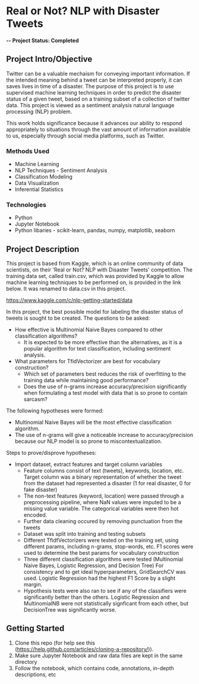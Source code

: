 # Real or Not? NLP with Disaster Tweets

#### -- Project Status: Completed

## Project Intro/Objective
Twitter can be a valuable mechaism for conveying important information. If the intended meaning behind a tweet can be interpreted properly,
it can saves lives in time of a disaster. 
The purpose of this project is to use supervised machine learning techniques in order to predict the disaster status of a given tweet,
based on a training subset of a collection of twitter data. 
This project is viewed as a sentiment analysis natural language processing (NLP) problem. 

This work holds significance because it advances our ability to respond appropriately to situations through the vast amount of information
available to us, especially through social media platforms, such as Twitter.

### Methods Used
* Machine Learning
* NLP Techniques - Sentiment Analysis
* Classification Modeling
* Data Visualization
* Inferential Statistics

### Technologies
* Python
* Jupyter Notebook
* Python libaries - scikit-learn, pandas, numpy, matplotlib, seaborn

## Project Description

This project is based from Kaggle, which is an online community of data scientists, on their 'Real or Not? NLP with Disaster Tweets'
competition. The training data set, called train.csv, which was provided by Kaggle to allow machine learning techniques to be performed on,
is provided in the link below. It was renamed to data.csv in this project.

https://www.kaggle.com/c/nlp-getting-started/data

In this project, the best possible model for labeling the disaster status of tweets is sought to be created. 
The questions to be asked:
* How effective is Multinomial Naive Bayes compared to other classification algorithms?
    * It is expected to be more effective than the alternatives, as it is a popular algorithm for text classification, including sentiment analysis.
* What parameters for TfidVectorizer are best for vocabulary construction?
    * Which set of parameters best reduces the risk of overfitting to the training data while maintaining good performance?
    * Does the use of n-grams increase accuracy/precision significantly when formulating a test model with data that is so prone to contain sarcasm?

The following hypotheses were formed:
* Multinomial Naive Bayes will be the most effective classification algorithm.
* The use of n-grams will give a noticeable increase to accuracy/precision because our NLP model is so prone to miscontextualization.

Steps to prove/disprove hypotheses:
* Import dataset, extract features and target column variables
    * Feature columns consist of text (tweets), keywords, location, etc. Target column was a binary representation
    of whether the tweet from the dataset had represented a disaster (1 for real disaster, 0 for fake disaster)
    * The non-text features (keyword, location) were passed through a preprocessing pipeline, where NaN values were imputed to be a missing value variable.
    The categorical variables were then hot encoded. 
    * Further data cleaning occured by removing punctuation from the tweets
    * Dataset was split into training and testing subsets 
    * Different TfidfVectorizers were tested on the training set, using different params, including n-grams, stop-words, etc. F1 scores were used to determine
    the best params for vocabulary construction
    * Three different classification algorithms were tested (Multinomial Naive Bayes, Logistic Regression, and Decision Tree)
    For consistency and to get ideal hyperparameters, GridSearchCV was used. Logistic Regression had the highest F1 Score by a slight margin.
    * Hypothesis tests were also ran to see if any of the classifiers were significantly better than the others. 
    Logistic Regression and MultinomialNB were not statistically signficant from each other, but DecisionTree was significantly worse.

## Getting Started

1. Clone this repo (for help see this (https://help.github.com/articles/cloning-a-repository/)).
2. Make sure Jupyter Notebook and raw data files are kept in the same directory
5. Follow the notebook, which contains code, annotations, in-depth descriptions, etc